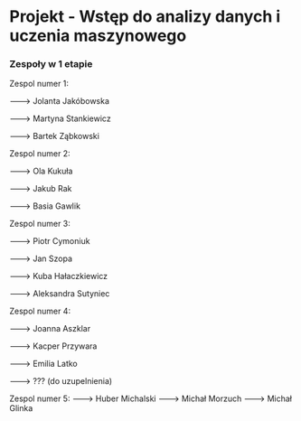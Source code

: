 # Projekt - Wstęp do analizy danych i uczenia maszynowego

### Zespoły w 1 etapie
Zespol numer 1:

---> Jolanta Jakóbowska

---> Martyna Stankiewicz

---> Bartek Ząbkowski

Zespol numer 2:

---> Ola Kukuła

---> Jakub Rak

---> Basia Gawlik


Zespol numer 3:

---> Piotr Cymoniuk

---> Jan Szopa

---> Kuba Hałaczkiewicz

---> Aleksandra Sutyniec


Zespol numer 4:

---> Joanna Aszklar

---> Kacper Przywara

---> Emilia Latko

---> ??? (do uzupelnienia)

Zespol numer 5:
---> Huber Michalski
---> Michał Morzuch
---> Michał Glinka
